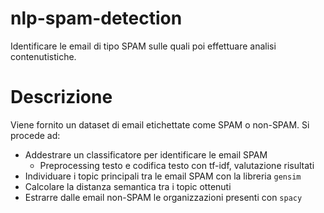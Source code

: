 # nlp-spam-detection
Identificare le email di tipo SPAM sulle quali poi effettuare analisi contenutistiche.

# Descrizione
Viene fornito un dataset di email etichettate come SPAM o non-SPAM. Si procede ad:
* Addestrare un classificatore per identificare le email SPAM
  * Preprocessing testo e codifica testo con tf-idf, valutazione risultati
* Individuare i topic principali tra le email SPAM con la libreria `gensim`
* Calcolare la distanza semantica tra i topic ottenuti
* Estrarre dalle email non-SPAM le organizzazioni presenti con `spacy`
